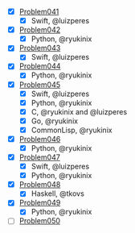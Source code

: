 - [X] [Problem041](https://projecteuler.net/problem=41)
	- [X] Swift, @luizperes
- [X] [Problem042](https://projecteuler.net/problem=42)
	- [X] Python, @ryukinix
- [X] [Problem043](https://projecteuler.net/problem=43)
	- [X] Swift, @luizperes
- [X] [Problem044](https://projecteuler.net/problem=44)
	- [X] Python, @ryukinix
- [X] [Problem045](https://projecteuler.net/problem=45)
	- [X] Swift, @luizperes
	- [X] Python, @ryukinix
	- [X] C, @ryukinix and @luizperes
	- [X] Go, @ryukinix
	- [X] CommonLisp, @ryukinix
- [X] [Problem046](https://projecteuler.net/problem=46)
	- [X] Python, @ryukinix
- [X] [Problem047](https://projecteuler.net/problem=47)
	- [X] Swift, @luizperes
	- [X] Python, @ryukinix
- [X] [Problem048](https://projecteuler.net/problem=48)
	- [X] Haskell, @tkovs
- [X] [Problem049](https://projecteuler.net/problem=49)
	- [X] Python, @ryukinix
- [ ] [Problem050](https://projecteuler.net/problem=50)
